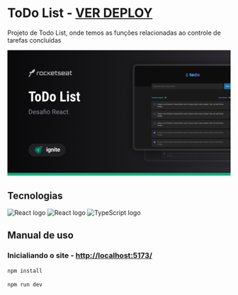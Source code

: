 # ToDo List - [VER DEPLOY](https://todo-list-delta-teal.vercel.app)

Projeto de Todo List, onde temos as funções relacionadas ao controle de tarefas concluídas

![thumbnail](./docs/thumbnail.png)

## Tecnologias

<div align="start">
  <img src="https://github-production-user-asset-6210df.s3.amazonaws.com/62091613/261395532-b40892ef-efb8-4b0e-a6b5-d1cfc2f3fc35.png" height="40" width="52" alt="React logo"  />
  <img src="https://cdn.jsdelivr.net/gh/devicons/devicon/icons/react/react-original.svg" height="40" width="52" alt="React logo"  />
  <img src="https://upload.wikimedia.org/wikipedia/commons/4/4c/Typescript_logo_2020.svg" height="40" width="52" alt="TypeScript logo"  />
</div>

## Manual de uso

### Inicialiando o site - [http://localhost:5173/](http://localhost:5173/)

```sh
npm install
```

```sh
npm run dev
```
